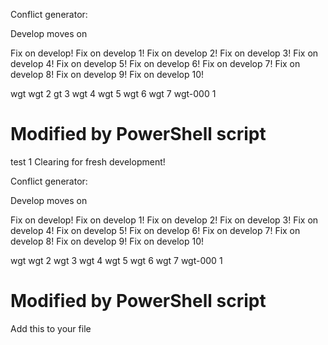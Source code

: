 Conflict generator:

Develop moves on

Fix on develop!
Fix on develop 1!
Fix on develop 2!
Fix on develop 3!
Fix on develop 4!
Fix on develop 5!
Fix on develop 6!
Fix on develop 7!
Fix on develop 8!
Fix on develop 9!
Fix on develop 10!

wgt
wgt 2
gt 3
wgt 4
wgt 5
wgt 6
wgt 7
wgt-000 1

# Modified by PowerShell script
test 1
Clearing for fresh development!

Conflict generator:

Develop moves on

Fix on develop!
Fix on develop 1!
Fix on develop 2!
Fix on develop 3!
Fix on develop 4!
Fix on develop 5!
Fix on develop 6!
Fix on develop 7!
Fix on develop 8!
Fix on develop 9!
Fix on develop 10!

wgt
wgt 2
wgt 3
wgt 4
wgt 5
wgt 6
wgt 7
wgt-000 1

# Modified by PowerShell script

Add this to your file
